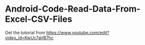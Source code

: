 # Android-Code-Read-Data-From-Excel-CSV-Files
Get the tutorial from 
https://www.youtube.com/edit?video_id=KwUc7aVB7hc
